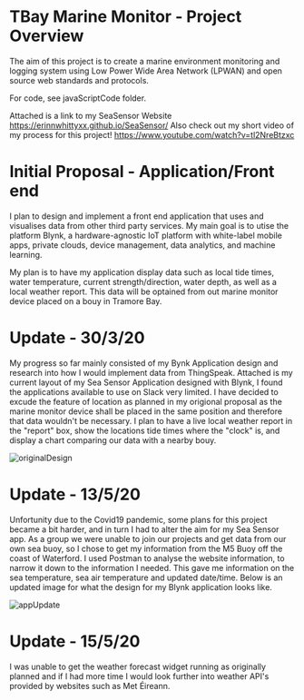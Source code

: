 # TBay Marine Monitor - Project Overview
The aim of this project is to create a marine environment monitoring and logging system using Low Power Wide Area Network (LPWAN) and open source web standards and protocols.

For code, see javaScriptCode folder.

Attached is a link to my SeaSensor Website https://erinnwhittyxx.github.io/SeaSensor/
Also check out my short video of my process for this project! https://www.youtube.com/watch?v=tl2NreBtzxc

# Initial Proposal - Application/Front end

I plan to design and implement a front end application that uses and visualises data from other third party services. My main goal is to utise the platform Blynk, a hardware-agnostic IoT platform with white-label mobile apps, private clouds, device management, data analytics, and machine learning.

My plan is to have my application display data such as local tide times, water temperature, current strength/direction, water depth, as well as a local weather report. This data will be optained from out marine monitor device placed on a bouy in Tramore Bay. 

# Update - 30/3/20

My progress so far mainly consisted of my Bynk Application design and research into how I would implement data from ThingSpeak. Attached is my current layout of my Sea Sensor Application designed with Blynk, I found the applications available to use on Slack very limited. I have decided to excude the feature of location as planned in my origional proposal as the marine monitor device shall be placed in the same position and therefore that data wouldn't be necessary. I plan to have a live local weather report in the "report" box, show the locations tide times where the "clock" is, and display a chart comparing our data with a nearby bouy. 

![originalDesign](https://user-images.githubusercontent.com/47150299/82068555-0fbfa700-96ca-11ea-9e06-401cc8ee2abf.PNG)


# Update - 13/5/20

Unfortunity due to the Covid19 pandemic, some plans for this project became a bit harder, and in turn I had to alter the aim for my Sea Sensor app. As a group we were unable to join our projects and get data from our own sea buoy, so I chose to get my information from the M5 Buoy off the coast of Waterford. I used Postman to analyse the website information, to narrow it down to the information I needed. This gave me information on the sea temperature, sea air temperature and updated date/time. Below is an updated image for what the design for my Blynk application looks like.

![appUpdate](https://user-images.githubusercontent.com/47150299/82067643-e81c0f00-96c8-11ea-80f6-0ea9558b90df.jpeg)

# Update - 15/5/20

I was unable to get the weather forecast widget running as originally planned and if I had more time I would look further into weather API's provided by websites such as Met Éireann. 

